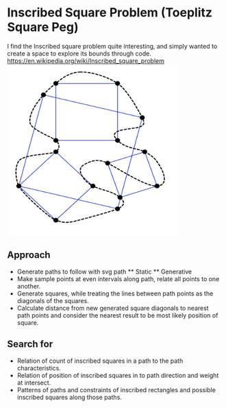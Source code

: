 # Inscribed Square Problem (Toeplitz Square Peg)

I find the Inscribed square problem quite interesting, and simply wanted to create a space to explore its bounds through code.
https://en.wikipedia.org/wiki/Inscribed_square_problem
<br>
<img src="public/wiki_inscribed_square.png" alt="Inscribed squares from Wikipedia" width="400" height="400">

## Approach

- Generate paths to follow with svg path
  ** Static
  ** Generative
- Make sample points at even intervals along path, relate all points to one another.
- Generate squares, while treating the lines between path points as the diagonals of the squares.
- Calculate distance from new generated square diagonals to nearest path points and consider the nearest result to be most likely position of square.

## Search for

- Relation of count of inscribed squares in a path to the path characteristics.
- Relation of position of inscribed squares in to path direction and weight at intersect.
- Patterns of paths and constraints of inscribed rectangles and possible inscribed squares along those paths.
